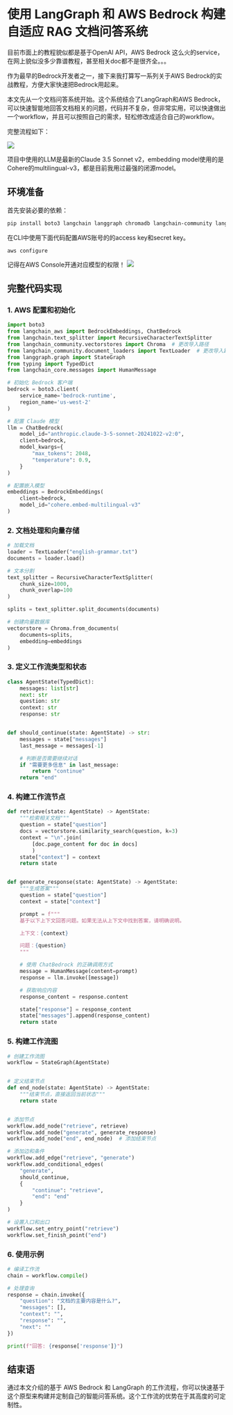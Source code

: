 # 使用 LangGraph 和 AWS Bedrock 构建自适应 RAG 文档问答系统

目前市面上的教程貌似都是基于OpenAI API，AWS Bedrock 这么火的service，在网上貌似没多少靠谱教程，甚至相关doc都不是很齐全。。。

作为最早的Bedrock开发者之一，接下来我打算写一系列关于AWS Bedrock的实战教程，方便大家快速把Bedrock用起来。

本文先从一个文档问答系统开始。这个系统结合了LangGraph和AWS Bedrock，可以快速智能地回答文档相关的问题，代码并不复杂，但非常实用，可以快速做出一个workflow，并且可以按照自己的需求，轻松修改成适合自己的workflow。

完整流程如下：

![](../pics/1_langgraph_rag_workflow_cn.png)

项目中使用的LLM是最新的Claude 3.5 Sonnet v2，embedding model使用的是Cohere的multilingual-v3，都是目前我用过最强的闭源model。

## 环境准备

首先安装必要的依赖：

```bash
pip install boto3 langchain langgraph chromadb langchain-community langchain-core langchain-aws
```

在CLI中使用下面代码配置AWS账号的的access key和secret key。

```
aws configure
```

记得在AWS Console开通对应模型的权限！
![](../pics/aws_console_bedrock_model_access.png)

## 完整代码实现

### 1. AWS 配置和初始化

```python
import boto3
from langchain_aws import BedrockEmbeddings, ChatBedrock
from langchain.text_splitter import RecursiveCharacterTextSplitter
from langchain_community.vectorstores import Chroma  # 更改导入路径
from langchain_community.document_loaders import TextLoader  # 更改导入路径
from langgraph.graph import StateGraph
from typing import TypedDict
from langchain_core.messages import HumanMessage

# 初始化 Bedrock 客户端
bedrock = boto3.client(
    service_name='bedrock-runtime',
    region_name='us-west-2'
)

# 配置 Claude 模型
llm = ChatBedrock(
    model_id="anthropic.claude-3-5-sonnet-20241022-v2:0",
    client=bedrock,
    model_kwargs={
        "max_tokens": 2048,
        "temperature": 0.9,
    }
)

# 配置嵌入模型
embeddings = BedrockEmbeddings(
    client=bedrock,
    model_id="cohere.embed-multilingual-v3"
)
```



### 2. 文档处理和向量存储

```python
# 加载文档
loader = TextLoader("english-grammar.txt")
documents = loader.load()

# 文本分割
text_splitter = RecursiveCharacterTextSplitter(
    chunk_size=1000,
    chunk_overlap=100
)

splits = text_splitter.split_documents(documents)

# 创建向量数据库
vectorstore = Chroma.from_documents(
    documents=splits,
    embedding=embeddings
)
```

### 3. 定义工作流类型和状态

```python
class AgentState(TypedDict):
    messages: list[str]
    next: str
    question: str
    context: str
    response: str


def should_continue(state: AgentState) -> str:
    messages = state["messages"]
    last_message = messages[-1]

    # 判断是否需要继续对话
    if "需要更多信息" in last_message:
        return "continue"
    return "end"
```

### 4. 构建工作流节点

```python
def retrieve(state: AgentState) -> AgentState:
    """检索相关文档"""
    question = state["question"]
    docs = vectorstore.similarity_search(question, k=3)
    context = "\n".join(
        [doc.page_content for doc in docs]
        )
    state["context"] = context
    return state


def generate_response(state: AgentState) -> AgentState:
    """生成答案"""
    question = state["question"]
    context = state["context"]

    prompt = f"""
    基于以下上下文回答问题。如果无法从上下文中找到答案，请明确说明。

    上下文：{context}

    问题：{question}
    """

    # 使用 ChatBedrock 的正确调用方式
    message = HumanMessage(content=prompt)
    response = llm.invoke([message])

    # 获取响应内容
    response_content = response.content

    state["response"] = response_content
    state["messages"].append(response_content)
    return state
```

### 5. 构建工作流图

```python
# 创建工作流图
workflow = StateGraph(AgentState)


# 定义结束节点
def end_node(state: AgentState) -> AgentState:
    """结束节点，直接返回当前状态"""
    return state


# 添加节点
workflow.add_node("retrieve", retrieve)
workflow.add_node("generate", generate_response)
workflow.add_node("end", end_node)  # 添加结束节点

# 添加边和条件
workflow.add_edge("retrieve", "generate")
workflow.add_conditional_edges(
    "generate",
    should_continue,
    {
        "continue": "retrieve",
        "end": "end"
    }
)

# 设置入口和出口
workflow.set_entry_point("retrieve")
workflow.set_finish_point("end")
```

### 6. 使用示例

```python
# 编译工作流
chain = workflow.compile()

# 处理查询
response = chain.invoke({
    "question": "文档的主要内容是什么?",
    "messages": [],
    "context": "",
    "response": "",
    "next": ""
})

print(f"回答: {response['response']}")
```

## 结束语

通过本文介绍的基于 AWS Bedrock 和 LangGraph 的工作流程，你可以快速基于这个原型来构建并定制自己的智能问答系统。这个工作流的优势在于其高度的可定制性。